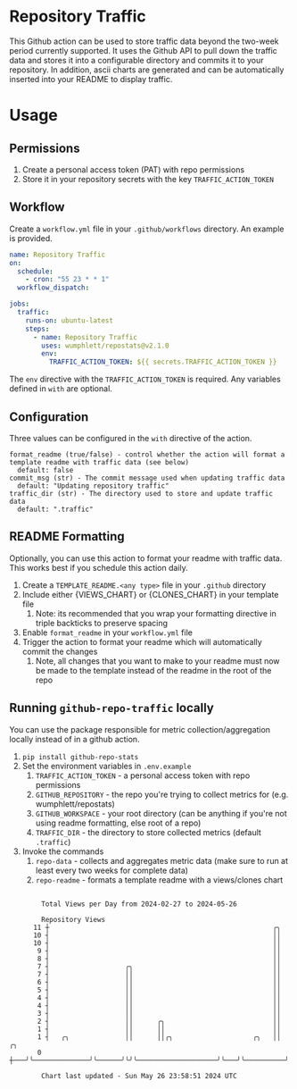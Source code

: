 # Repository Traffic

This Github action can be used to store traffic data beyond the two-week period currently supported.
It uses the Github API to pull down the traffic data and stores it into a configurable directory and commits it to your 
repository. In addition, ascii charts are generated and can be automatically inserted into your README to display traffic.

# Usage
## Permissions
1. Create a personal access token (PAT) with repo permissions
2. Store it in your repository secrets with the key `TRAFFIC_ACTION_TOKEN`

## Workflow
Create a `workflow.yml` file in your `.github/workflows` directory. An example is provided.

```yaml
name: Repository Traffic
on:
  schedule:
    - cron: "55 23 * * 1"
  workflow_dispatch:

jobs:
  traffic:
    runs-on: ubuntu-latest
    steps:
      - name: Repository Traffic
        uses: wumphlett/repostats@v2.1.0
        env:
          TRAFFIC_ACTION_TOKEN: ${{ secrets.TRAFFIC_ACTION_TOKEN }}
```
The `env` directive with the `TRAFFIC_ACTION_TOKEN` is required. Any variables defined in `with` are optional.

## Configuration
Three values can be configured in the `with` directive of the action.
```
format_readme (true/false) - control whether the action will format a template readme with traffic data (see below)
  default: false
commit_msg (str) - The commit message used when updating traffic data
  default: "Updating repository traffic"
traffic_dir (str) - The directory used to store and update traffic data
  default: ".traffic"
```

## README Formatting
Optionally, you can use this action to format your readme with traffic data. This works best if you schedule this action
daily.

1. Create a `TEMPLATE_README.<any type>` file in your `.github` directory
2. Include either {VIEWS_CHART} or {CLONES_CHART} in your template file
   1. Note: its recommended that you wrap your formatting directive in triple backticks to preserve spacing
3. Enable `format_readme` in your `workflow.yml` file
4. Trigger the action to format your readme which will automatically commit the changes
   1. Note, all changes that you want to make to your readme must now be made to the template instead of the readme in the root of the repo

## Running `github-repo-traffic` locally
You can use the package responsible for metric collection/aggregation locally instead of in a github action.

1. `pip install github-repo-stats`
2. Set the environment variables in `.env.example`
   1. `TRAFFIC_ACTION_TOKEN` - a personal access token with repo permissions
   2. `GITHUB_REPOSITORY` - the repo you're trying to collect metrics for (e.g. wumphlett/repostats)
   3. `GITHUB_WORKSPACE` - your root directory (can be anything if you're not using readme formatting, else root of a repo)
   4. `TRAFFIC_DIR` - the directory to store collected metrics (default `.traffic`)
3. Invoke the commands
   1. `repo-data` - collects and aggregates metric data (make sure to run at least every two weeks for complete data)
   2. `repo-readme` - formats a template readme with a views/clones chart

```

        Total Views per Day from 2024-02-27 to 2024-05-26

        Repository Views
      11 ┼                                                        ╭╮
      10 ┤                                                        ││
      10 ┤                                                        ││
       9 ┤                                                        ││
       8 ┤                                                        ││
       7 ┤                   ╭╮                                   ││
       7 ┤                   ││                                   ││
       6 ┤                   ││                                   ││
       5 ┤                   ││                                   ││
       4 ┤                   ││                                   ││
       4 ┤                   ││                                   ││
       3 ┤                   ││                                   ││
       2 ┤                   ││      ╭╮                           ││
       1 ┤                   ││      ││                           ││
       1 ┤   ╭╮              ││      ││╭╮                    ╭╮   ││          ╭╮
       0 ┼───╯╰──────────────╯╰──────╯╰╯╰────────────────────╯╰───╯╰──────────╯╰───────────────────

        Chart last updated - Sun May 26 23:58:51 2024 UTC
        
```
